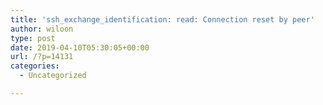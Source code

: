 ```yaml
---
title: 'ssh_exchange_identification: read: Connection reset by peer'
author: wiloon
type: post
date: 2019-04-10T05:30:05+00:00
url: /?p=14131
categories:
  - Uncategorized

---
```

```bash/etc/hosts.deny
```